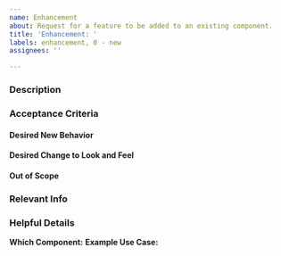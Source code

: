 ```yaml
---
name: Enhancement
about: Request for a feature to be added to an existing component.
title: 'Enhancement: '
labels: enhancement, 0 - new
assignees: ''

---
```


### Description

### Acceptance Criteria <!--(a.k.a. Requirements)-->

#### Desired New Behavior

#### Desired Change to Look and Feel

#### Out of Scope

### Relevant Info <!--(e.g. Dependencies, Blockers)-->

### Helpful Details

**Which Component:**
**Example Use Case:**
